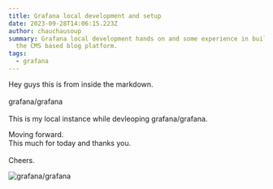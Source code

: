 ```yaml
---
title: Grafana local development and setup
date: 2023-09-28T14:06:15.223Z
author: chauchausoup
summary: Grafana local development hands on and some experience in build ing up
  the CMS based blog platform.
tags:
  - grafana
---
```

Hey guys this is from inside the markdown.\
\
grafana/grafana\
\
This is my local instance while devleoping grafana/grafana.

Moving forward.\
This much for today and thanks you.\
\
Cheers.

![grafana/grafana](https://images.unsplash.com/photo-1506363649227-3a1c16eb92cf?ixlib=rb-4.0.3&ixid=M3wxMjA3fDB8MHxwaG90by1wYWdlfHx8fGVufDB8fHx8fA%3D%3D&auto=format&fit=crop&w=1000&q=80)